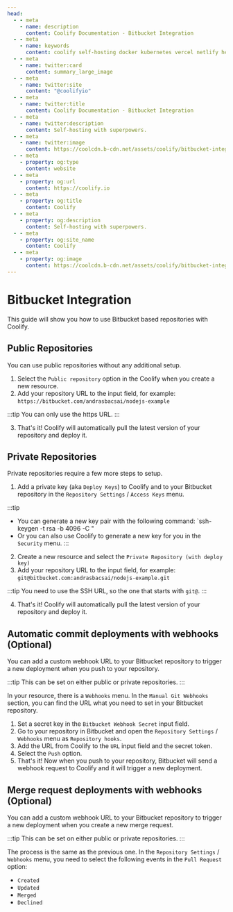 ```yaml
---
head:
  - - meta
    - name: description
      content: Coolify Documentation - Bitbucket Integration
  - - meta
    - name: keywords
      content: coolify self-hosting docker kubernetes vercel netlify heroku render digitalocean aws gcp azure bitbucket
  - - meta
    - name: twitter:card
      content: summary_large_image
  - - meta
    - name: twitter:site
      content: "@coolifyio"
  - - meta
    - name: twitter:title
      content: Coolify Documentation - Bitbucket Integration
  - - meta
    - name: twitter:description
      content: Self-hosting with superpowers.
  - - meta
    - name: twitter:image
      content: https://coolcdn.b-cdn.net/assets/coolify/bitbucket-integration-og-image.png
  - - meta
    - property: og:type
      content: website
  - - meta
    - property: og:url
      content: https://coolify.io
  - - meta
    - property: og:title
      content: Coolify
  - - meta
    - property: og:description
      content: Self-hosting with superpowers.
  - - meta
    - property: og:site_name
      content: Coolify
  - - meta
    - property: og:image
      content: https://coolcdn.b-cdn.net/assets/coolify/bitbucket-integration-og-image.png
---
```


# Bitbucket Integration

This guide will show you how to use Bitbucket based repositories with Coolify.

## Public Repositories

You can use public repositories without any additional setup.
1. Select the `Public repository` option in the Coolify when you create a new resource.
2. Add your repository URL to the input field, for example: `https://bitbucket.com/andrasbacsai/nodejs-example`

:::tip
You can only use the https URL.
::: 


3. That's it! Coolify will automatically pull the latest version of your repository and deploy it.

## Private Repositories
Private repositories require a few more steps to setup.

1. Add a private key (aka `Deploy Keys`) to Coolify and to your Bitbucket repository in the `Repository Settings` / `Access Keys` menu.

:::tip
- You can generate a new key pair with the following command: `ssh-keygen -t rsa -b 4096 -C "
- Or you can also use Coolify to generate a new key for you in the `Security` menu.
:::


2. Create a new resource and select the `Private Repository (with deploy key)`
3. Add your repository URL to the input field, for example: `git@bitbucket.com:andrasbacsai/nodejs-example.git`

:::tip
You need to use the SSH URL, so the one that starts with `git@`.
:::

4. That's it! Coolify will automatically pull the latest version of your repository and deploy it.

## Automatic commit deployments with webhooks (Optional)
You can add a custom webhook URL to your Bitbucket repository to trigger a new deployment when you push to your repository.

:::tip
This can be set on either public or private repositories.
:::

In your resource, there is a `Webhooks` menu. In the `Manual Git Webhooks` section, you can find the URL what you need to set in your Bitbucket repository.

1. Set a secret key in the `Bitbucket Webhook Secret` input field.
2. Go to your repository in Bitbucket and open the `Repository Settings` / `Webhooks` menu as `Repository hooks`.
3. Add the URL from Coolify to the `URL` input field and the secret token.
4. Select the `Push` option.
5. That's it! Now when you push to your repository, Bitbucket will send a webhook request to Coolify and it will trigger a new deployment.

## Merge request deployments with webhooks (Optional)
You can add a custom webhook URL to your Bitbucket repository to trigger a new deployment when you create a new merge request.

:::tip
This can be set on either public or private repositories.
:::

The process is the same as the previous one. In the `Repository Settings` / `Webhooks` menu, you need to select the following events in the `Pull Request` option:
- `Created`
- `Updated`
- `Merged`
- `Declined`